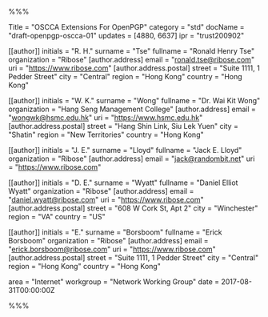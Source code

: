 %%%

Title = "OSCCA Extensions For OpenPGP"
category = "std"
docName = "draft-openpgp-oscca-01"
updates = [4880, 6637]
ipr = "trust200902"

[[author]]
initials = "R. H."
surname = "Tse"
fullname = "Ronald Henry Tse"
organization = "Ribose"
  [author.address]
  email = "ronald.tse@ribose.com"
  uri = "https://www.ribose.com"
    [author.address.postal]
    street = "Suite 1111, 1 Pedder Street"
    city = "Central"
    region = "Hong Kong"
    country = "Hong Kong"

[[author]]
initials = "W. K."
surname = "Wong"
fullname = "Dr. Wai Kit Wong"
organization = "Hang Seng Management College"
  [author.address]
  email = "wongwk@hsmc.edu.hk"
  uri = "https://www.hsmc.edu.hk"
    [author.address.postal]
    street = "Hang Shin Link, Siu Lek Yuen"
    city = "Shatin"
    region = "New Territories"
    country = "Hong Kong"

[[author]]
initials = "J. E."
surname = "Lloyd"
fullname = "Jack E. Lloyd"
organization = "Ribose"
  [author.address]
  email = "jack@randombit.net"
  uri = "https://www.ribose.com"

[[author]]
initials = "D. E."
surname = "Wyatt"
fullname = "Daniel Elliot Wyatt"
organization = "Ribose"
  [author.address]
  email = "daniel.wyatt@ribose.com"
  uri = "https://www.ribose.com"
    [author.address.postal]
    street = "608 W Cork St, Apt 2"
    city = "Winchester"
    region = "VA"
    country = "US"

[[author]]
initials = "E."
surname = "Borsboom"
fullname = "Erick Borsboom"
organization = "Ribose"
  [author.address]
  email = "erick.borsboom@ribose.com"
  uri = "https://www.ribose.com"
    [author.address.postal]
    street = "Suite 1111, 1 Pedder Street"
    city = "Central"
    region = "Hong Kong"
    country = "Hong Kong"

area = "Internet"
workgroup = "Network Working Group"
date = 2017-08-31T00:00:00Z

%%%
